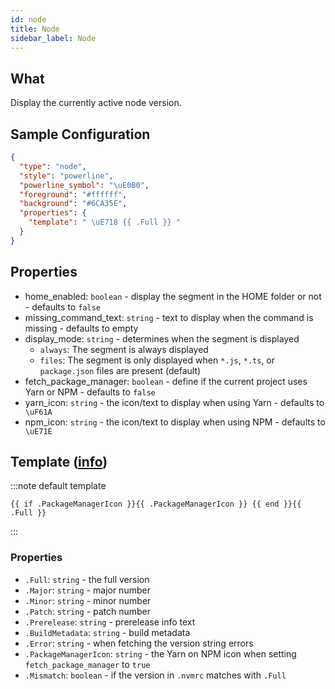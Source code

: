 ```yaml
---
id: node
title: Node
sidebar_label: Node
---
```


## What

Display the currently active node version.

## Sample Configuration

```json
{
  "type": "node",
  "style": "powerline",
  "powerline_symbol": "\uE0B0",
  "foreground": "#ffffff",
  "background": "#6CA35E",
  "properties": {
    "template": " \uE718 {{ .Full }} "
  }
}
```

## Properties

- home_enabled: `boolean` - display the segment in the HOME folder or not - defaults to `false`
- missing_command_text: `string` - text to display when the command is missing - defaults to empty
- display_mode: `string` - determines when the segment is displayed
  - `always`: The segment is always displayed
  - `files`: The segment is only displayed when `*.js`, `*.ts`, or `package.json` files are present (default)
- fetch_package_manager: `boolean` - define if the current project uses Yarn or NPM - defaults to `false`
- yarn_icon: `string` - the icon/text to display when using Yarn - defaults to ` \uF61A`
- npm_icon: `string` - the icon/text to display when using NPM - defaults to ` \uE71E`

## Template ([info][templates])

:::note default template

``` template
{{ if .PackageManagerIcon }}{{ .PackageManagerIcon }} {{ end }}{{ .Full }}
```

:::

### Properties

- `.Full`: `string` - the full version
- `.Major`: `string` - major number
- `.Minor`: `string` - minor number
- `.Patch`: `string` - patch number
- `.Prerelease`: `string` - prerelease info text
- `.BuildMetadata`: `string` - build metadata
- `.Error`: `string` - when fetching the version string errors
- `.PackageManagerIcon`: `string` - the Yarn on NPM icon when setting `fetch_package_manager` to `true`
- `.Mismatch`: `boolean` - if the version in `.nvmrc` matches with `.Full`

[templates]: /docs/config-templates
